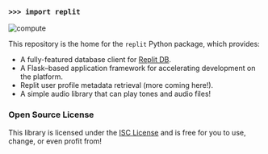 ### `>>> import replit`

![compute](https://github.com/kennethreitz42/replit-py/blob/kr-cleanup/ext/readme.gif?raw=true)

This repository is the home for the `replit` Python package, which provides:

- A fully-featured database client for [Replit DB](https://docs.repl.it/misc/database).
- A Flask–based application framework for accelerating development on the platform.
- Replit user profile metadata retrieval (more coming here!).
- A simple audio library that can play tones and audio files!

### Open Source License

This library is licensed under the [ISC License](https://en.wikipedia.org/wiki/ISC_license) and is free for you to use, change, or even profit from!
